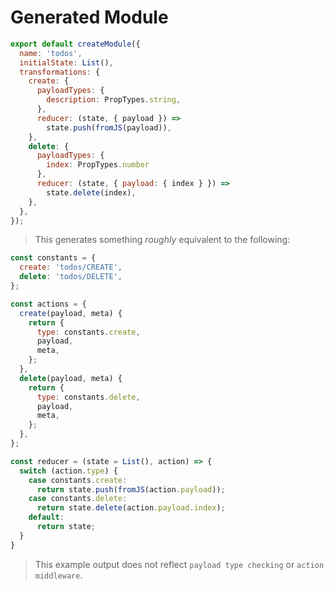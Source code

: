 # Generated Module

```js
export default createModule({
  name: 'todos',
  initialState: List(),
  transformations: {
    create: {
      payloadTypes: {
        description: PropTypes.string,
      },
      reducer: (state, { payload }) =>
        state.push(fromJS(payload)),
    },
    delete: {
      payloadTypes: {
        index: PropTypes.number
      },
      reducer: (state, { payload: { index } }) =>
        state.delete(index),
    },
  },
});
```


>  This generates something *roughly* equivalent to the following:

```js
const constants = {
  create: 'todos/CREATE',
  delete: 'todos/DELETE',
};

const actions = {
  create(payload, meta) {
    return {
      type: constants.create,
      payload,
      meta,
    };
  },
  delete(payload, meta) {
    return {
      type: constants.delete,
      payload,
      meta,
    };
  },
};

const reducer = (state = List(), action) => {
  switch (action.type) {
    case constants.create:
      return state.push(fromJS(action.payload));
    case constants.delete:
      return state.delete(action.payload.index);
    default:
      return state;
  }
}
```
> This example output does not reflect `payload type checking` or `action middleware`.
